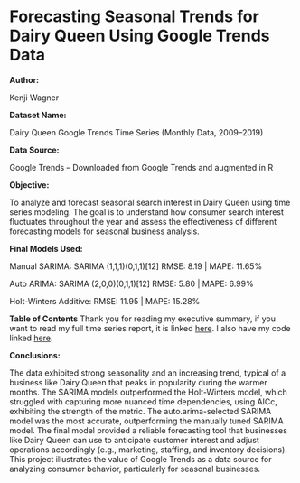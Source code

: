 # **Forecasting Seasonal Trends for Dairy Queen Using Google Trends Data**

**Author:**

Kenji Wagner

**Dataset Name:**

Dairy Queen Google Trends Time Series (Monthly Data, 2009–2019)

**Data Source:**

Google Trends – Downloaded from Google Trends and augmented in R

**Objective:**

To analyze and forecast seasonal search interest in Dairy Queen using time series modeling. The goal is to understand how consumer search interest fluctuates throughout the year and assess the effectiveness of different forecasting models for seasonal business analysis.

**Final Models Used:**

Manual SARIMA: 
SARIMA (1,1,1)(0,1,1)[12]
RMSE: 8.19 | MAPE: 11.65%

Auto ARIMA: 
SARIMA (2,0,0)(0,1,1)[12]
RMSE: 5.80 | MAPE: 6.99%

Holt-Winters Additive:
RMSE: 11.95 | MAPE: 15.28%

**Table of Contents**
Thank you for reading my executive summary, if you want to read my full time series report, it is linked [here](https://github.com/kwarrenwagner/dairyqueenseasonaltimeseriesproject/blob/main/DairyQueenTimeSeries.pdf). I also have my code linked [here](https://github.com/kwarrenwagner/dairyqueenseasonaltimeseriesproject/blob/main/dairyqueensearch.ipynb).

**Conclusions:**

The data exhibited strong seasonality and an increasing trend, typical of a business like Dairy Queen that peaks in popularity during the warmer months.
The SARIMA models outperformed the Holt-Winters model, which struggled with capturing more nuanced time dependencies, using AICc, exhibiting the strength of the metric.
The auto.arima-selected SARIMA model was the most accurate, outperforming the manually tuned SARIMA model.
The final model provided a reliable forecasting tool that businesses like Dairy Queen can use to anticipate customer interest and adjust operations accordingly (e.g., marketing, staffing, and inventory decisions).
This project illustrates the value of Google Trends as a data source for analyzing consumer behavior, particularly for seasonal businesses.
